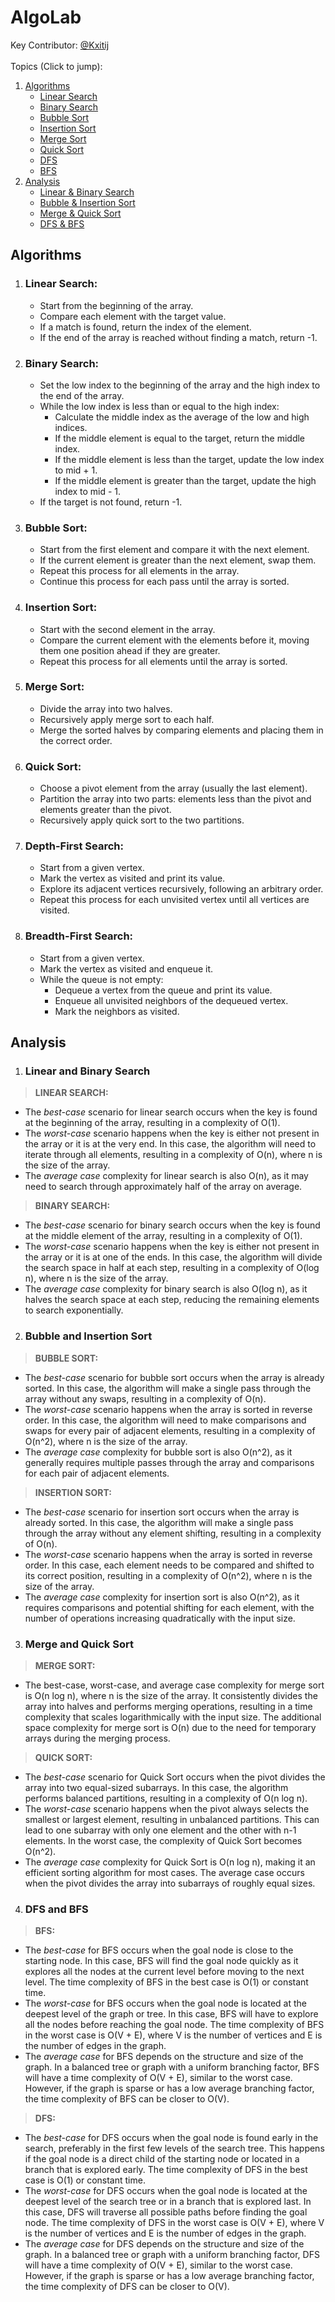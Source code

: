 # AlgoLab
Key Contributor: [@Kxitij](https://github.com/Kxitij)
<br><br>
Topics (Click to jump):
1. [Algorithms](#algorithms)
   - [Linear Search](#linear-search)
   - [Binary Search](#binary-search)
   - [Bubble Sort](#bubble-sort)
   - [Insertion Sort](#insertion-sort)
   - [Merge Sort](#merge-sort)
   - [Quick Sort](#quick-sort)
   - [DFS](#depth-first-search)
   - [BFS](#breadth-first-search)
2. [Analysis](#analysis)
   - [Linear & Binary Search](#linear-and-binary-search)
   - [Bubble & Insertion Sort](#bubble-and-insertion-sort)
   - [Merge & Quick Sort](#merge-and-quick-sort)
   - [DFS & BFS](#dfs-and-bfs)
   
## Algorithms

1. ### Linear Search:
   - Start from the beginning of the array.
   - Compare each element with the target value.
   - If a match is found, return the index of the element.
   - If the end of the array is reached without finding a match, return -1.

2. ### Binary Search:
   - Set the low index to the beginning of the array and the high index to the end of the array.
   - While the low index is less than or equal to the high index:
     - Calculate the middle index as the average of the low and high indices.
     - If the middle element is equal to the target, return the middle index.
     - If the middle element is less than the target, update the low index to mid + 1.
     - If the middle element is greater than the target, update the high index to mid - 1.
   - If the target is not found, return -1.

3. ### Bubble Sort:
   - Start from the first element and compare it with the next element.
   - If the current element is greater than the next element, swap them.
   - Repeat this process for all elements in the array.
   - Continue this process for each pass until the array is sorted.

4. ### Insertion Sort:
   - Start with the second element in the array.
   - Compare the current element with the elements before it, moving them one position ahead if they are greater.
   - Repeat this process for all elements until the array is sorted.

5. ### Merge Sort:
   - Divide the array into two halves.
   - Recursively apply merge sort to each half.
   - Merge the sorted halves by comparing elements and placing them in the correct order.

6. ### Quick Sort:
   - Choose a pivot element from the array (usually the last element).
   - Partition the array into two parts: elements less than the pivot and elements greater than the pivot.
   - Recursively apply quick sort to the two partitions.

7. ### Depth-First Search:
   - Start from a given vertex.
   - Mark the vertex as visited and print its value.
   - Explore its adjacent vertices recursively, following an arbitrary order.
   - Repeat this process for each unvisited vertex until all vertices are visited.

8. ### Breadth-First Search:
   - Start from a given vertex.
   - Mark the vertex as visited and enqueue it.
   - While the queue is not empty:
     - Dequeue a vertex from the queue and print its value.
     - Enqueue all unvisited neighbors of the dequeued vertex.
     - Mark the neighbors as visited.

## Analysis

1. ### Linear and Binary Search
> **LINEAR SEARCH:** <br>
- The *best-case* scenario for linear search occurs when the key is found at the beginning of the array, resulting in a complexity of O(1).<br>
- The *worst-case* scenario happens when the key is either not present in the array or it is at the very end. In this case, the algorithm will need to iterate through all elements, resulting in a complexity of O(n), where n is the size of the array.<br>
- The *average case* complexity for linear search is also O(n), as it may need to search through approximately half of the array on average.<br>
> **BINARY SEARCH:** <br>
- The *best-case* scenario for binary search occurs when the key is found at the middle element of the array, resulting in a complexity of O(1).<br>
- The *worst-case* scenario happens when the key is either not present in the array or it is at one of the ends. In this case, the algorithm will divide the search space in half at each step, resulting in a complexity of O(log n), where n is the size of the array.<br>
- The *average case* complexity for binary search is also O(log n), as it halves the search space at each step, reducing the remaining elements to search exponentially.<br>

2. ### Bubble and Insertion Sort
> **BUBBLE SORT:** <br>
- The *best-case* scenario for bubble sort occurs when the array is already sorted. In this case, the algorithm will make a single pass through the array without any swaps, resulting in a complexity of O(n).<br>
- The *worst-case* scenario happens when the array is sorted in reverse order. In this case, the algorithm will need to make comparisons and swaps for every pair of adjacent elements, resulting in a complexity of O(n^2), where n is the size of the array.<br>
- The *average case* complexity for bubble sort is also O(n^2), as it generally requires multiple passes through the array and comparisons for each pair of adjacent elements.<br>
> **INSERTION SORT:** <br>
- The *best-case* scenario for insertion sort occurs when the array is already sorted. In this case, the algorithm will make a single pass through the array without any element shifting, resulting in a complexity of O(n).<br>
- The *worst-case* scenario happens when the array is sorted in reverse order. In this case, each element needs to be compared and shifted to its correct position, resulting in a complexity of O(n^2), where n is the size of the array.<br>
- The *average case* complexity for insertion sort is also O(n^2), as it requires comparisons and potential shifting for each element, with the number of operations increasing quadratically with the input size.<br>

3. ### Merge and Quick Sort
> **MERGE SORT:** <br>
- The best-case, worst-case, and average case complexity for merge sort is O(n log n), where n is the size of the array. It consistently divides the array into halves and performs merging operations, resulting in a time complexity that scales logarithmically with the input size. The additional space complexity for merge sort is O(n) due to the need for temporary arrays during the merging process.<br>
> **QUICK SORT:** <br>
- The *best-case* scenario for Quick Sort occurs when the pivot divides the array into two equal-sized subarrays. In this case, the algorithm performs balanced partitions, resulting in a complexity of O(n log n).<br>
- The *worst-case* scenario happens when the pivot always selects the smallest or largest element, resulting in unbalanced partitions. This can lead to one subarray with only one element and the other with n-1 elements. In the worst case, the complexity of Quick Sort becomes O(n^2).<br>
- The *average case* complexity for Quick Sort is O(n log n), making it an efficient sorting algorithm for most cases. The average case occurs when the pivot divides the array into subarrays of roughly equal sizes.<br>

4. ### DFS and BFS
> **BFS:** <br>
- The *best-case* for BFS occurs when the goal node is close to the starting node. In this case, BFS will find the goal node quickly as it explores all the nodes at the current level before moving to the next level. The time complexity of BFS in the best case is O(1) or constant time.<br>
- The *worst-case* for BFS occurs when the goal node is located at the deepest level of the graph or tree. In this case, BFS will have to explore all the nodes before reaching the goal node. The time complexity of BFS in the worst case is O(V + E), where V is the number of vertices and E is the number of edges in the graph.<br>
- The *average case* for BFS depends on the structure and size of the graph. In a balanced tree or graph with a uniform branching factor, BFS will have a time complexity of O(V + E), similar to the worst case. However, if the graph is sparse or has a low average branching factor, the time complexity of BFS can be closer to O(V).<br>
> **DFS:** <br>
- The *best-case* for DFS occurs when the goal node is found early in the search, preferably in the first few levels of the search tree. This happens if the goal node is a direct child of the starting node or located in a branch that is explored early. The time complexity of DFS in the best case is O(1) or constant time.<br>
- The *worst-case* for DFS occurs when the goal node is located at the deepest level of the search tree or in a branch that is explored last. In this case, DFS will traverse all possible paths before finding the goal node. The time complexity of DFS in the worst case is O(V + E), where V is the number of vertices and E is the number of edges in the graph.<br>
- The *average case* for DFS depends on the structure and size of the graph. In a balanced tree or graph with a uniform branching factor, DFS will have a time complexity of O(V + E), similar to the worst case. However, if the graph is sparse or has a low average branching factor, the time complexity of DFS can be closer to O(V).<br>
